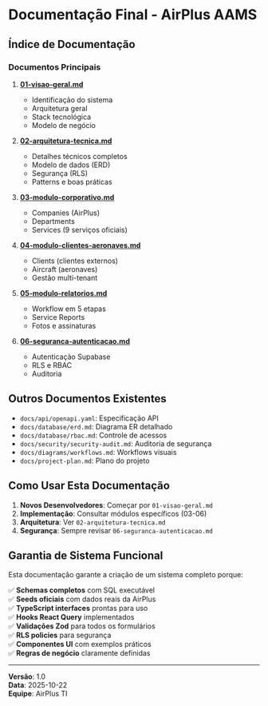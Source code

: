 # Documentação Final - AirPlus AAMS

## Índice de Documentação

### Documentos Principais

1. **[01-visao-geral.md](./01-visao-geral.md)**
   - Identificação do sistema
   - Arquitetura geral
   - Stack tecnológica
   - Modelo de negócio

2. **[02-arquitetura-tecnica.md](./02-arquitetura-tecnica.md)**
   - Detalhes técnicos completos
   - Modelo de dados (ERD)
   - Segurança (RLS)
   - Patterns e boas práticas

3. **[03-modulo-corporativo.md](./03-modulo-corporativo.md)**
   - Companies (AirPlus)
   - Departments
   - Services (9 serviços oficiais)

4. **[04-modulo-clientes-aeronaves.md](./04-modulo-clientes-aeronaves.md)**
   - Clients (clientes externos)
   - Aircraft (aeronaves)
   - Gestão multi-tenant

5. **[05-modulo-relatorios.md](./05-modulo-relatorios.md)**
   - Workflow em 5 etapas
   - Service Reports
   - Fotos e assinaturas

6. **[06-seguranca-autenticacao.md](./06-seguranca-autenticacao.md)**
   - Autenticação Supabase
   - RLS e RBAC
   - Auditoria

## Outros Documentos Existentes

- `docs/api/openapi.yaml`: Especificação API
- `docs/database/erd.md`: Diagrama ER detalhado
- `docs/database/rbac.md`: Controle de acessos
- `docs/security/security-audit.md`: Auditoria de segurança
- `docs/diagrams/workflows.md`: Workflows visuais
- `docs/project-plan.md`: Plano do projeto

## Como Usar Esta Documentação

1. **Novos Desenvolvedores**: Começar por `01-visao-geral.md`
2. **Implementação**: Consultar módulos específicos (03-06)
3. **Arquitetura**: Ver `02-arquitetura-tecnica.md`
4. **Segurança**: Sempre revisar `06-seguranca-autenticacao.md`

## Garantia de Sistema Funcional

Esta documentação garante a criação de um sistema completo porque:

✅ **Schemas completos** com SQL executável  
✅ **Seeds oficiais** com dados reais da AirPlus  
✅ **TypeScript interfaces** prontas para uso  
✅ **Hooks React Query** implementados  
✅ **Validações Zod** para todos os formulários  
✅ **RLS policies** para segurança  
✅ **Componentes UI** com exemplos práticos  
✅ **Regras de negócio** claramente definidas  

---

**Versão**: 1.0  
**Data**: 2025-10-22  
**Equipe**: AirPlus TI
